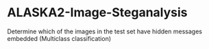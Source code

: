 # ALASKA2-Image-Steganalysis
Determine which of the images in the test set have hidden messages embedded (Multiclass classification)
